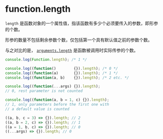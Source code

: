 # function.length

`length` 是函数对象的一个属性值，指该函数有多少个必须要传入的参数，即形参的个数。

形参的数量不包括剩余参数个数，仅包括第一个具有默认值之前的参数个数。

与之对比的是，  [`arguments.length`](https://developer.mozilla.org/zh-CN/docs/Web/JavaScript/Reference/Functions\_and\_function\_scope/arguments/length) 是函数被调用时实际传参的个数。

```javascript
console.log(Function.length); /* 1 */

console.log((function()        {}).length); /* 0 */
console.log((function(a)       {}).length); /* 1 */
console.log((function(a, b)    {}).length); /* 2 etc. */

console.log((function(...args) {}).length); 
// 0, rest parameter is not counted

console.log((function(a, b = 1, c) {}).length);
// 1, only parameters before the first one with 
// a default value is counted

((a, b, c = 3) => {}).length; // 2
((a, b = 2, c) => {}).length; // 1
((a = 1, b, c) => {}).length; // 0
((...args) => {}).length; // 0
```
